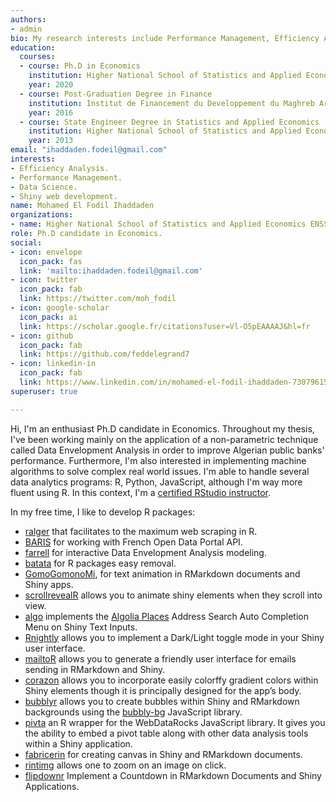 ```yaml
---
authors:
- admin
bio: My research interests include Performance Management, Efficiency Analysis and Experimental Economics.  
education:
  courses:
  - course: Ph.D in Economics 
    institution: Higher National School of Statistics and Applied Economics ENSSEA
    year: 2020
  - course: Post-Graduation Degree in Finance 
    institution: Institut de Financement du Developpement du Maghreb Arabe IFID
    year: 2016
  - course: State Engineer Degree in Statistics and Applied Economics 
    institution: Higher National School of Statistics and Applied Economics ENSSEA
    year: 2013
email: "ihaddaden.fodeil@gmail.com"
interests:
- Efficiency Analysis.
- Performance Management. 
- Data Science.
- Shiny web development. 
name: Mohamed El Fodil Ihaddaden
organizations:
- name: Higher National School of Statistics and Applied Economics ENSSEA
role: Ph.D candidate in Economics. 
social:
- icon: envelope
  icon_pack: fas
  link: 'mailto:ihaddaden.fodeil@gmail.com'
- icon: twitter
  icon_pack: fab
  link: https://twitter.com/moh_fodil 
- icon: google-scholar
  icon_pack: ai
  link: https://scholar.google.fr/citations?user=Vl-O5pEAAAAJ&hl=fr
- icon: github
  icon_pack: fab
  link: https://github.com/feddelegrand7
- icon: linkedin-in
  icon_pack: fab
  link: https://www.linkedin.com/in/mohamed-el-fodil-ihaddaden-730796159/
superuser: true

---
```


Hi, I'm an enthusiast Ph.D candidate in Economics. Throughout my thesis, I've been working mainly on the application of a non-parametric technique called Data Envelopment Analysis in order to improve Algerian public banks' performance. Furthermore, I'm also interested in implementing machine algorithms to solve complex real world issues. I'm able to handle several data analytics programs: R, Python, JavaScript, although I'm way more fluent using R. In this context, I'm a [certified RStudio instructor](https://education.rstudio.com/trainers/). 

In my free time, I like to develop R packages: 

- [ralger](https://CRAN.R-project.org/package=ralger) that facilitates to the maximum web scraping in R. 
- [BARIS](https://CRAN.R-project.org/package=BARIS) for working with French Open Data Portal API. 
- [farrell](https://CRAN.R-project.org/package=farrell) for interactive Data Envelopment Analysis modeling. 
- [batata](https://CRAN.R-project.org/package=batata) for R packages easy removal. 
- [GomoGomonoMi](https://CRAN.R-project.org/package=GomoGomonoMi), for text animation in RMarkdown documents and Shiny apps. 
- [scrollrevealR](https://CRAN.R-project.org/package=scrollrevealR) allows you to animate shiny elements when they scroll into view.
- [algo](https://CRAN.R-project.org/package=algo) implements the [Algolia Places](https://community.algolia.com/places/) Address Search Auto Completion Menu on Shiny Text Inputs.
- [Rnightly](https://CRAN.R-project.org/package=Rnightly) allows you to implement a Dark/Light toggle mode in your Shiny user interface.
- [mailtoR](https://CRAN.R-project.org/package=mailtoR) allows you to generate a friendly user interface for emails sending in RMarkdown and Shiny. 
- [corazon](https://CRAN.R-project.org/package=corazon) allows you to incorporate easily colorffy gradient colors within Shiny elements though it is principally designed for the app’s body.
- [bubblyr](https://CRAN.R-project.org/package=bubblyr) allows you to create bubbles within Shiny and RMarkdown backgrounds using the [bubbly-bg](https://github.com/tipsy/bubbly-bg) JavaScript library.
- [pivta](https://github.com/feddelegrand7/pivta) an R wrapper for the WebDataRocks JavaScript library. It gives you the ability to embed a pivot table along with other data analysis tools within a Shiny application. 
- [fabricerin](https://github.com/feddelegrand7/fabricerin) for
creating canvas in Shiny and RMarkdown documents.
- [rintimg](https://github.com/feddelegrand7/rintimg) allows one to zoom on an image on click. 
- [flipdownr](https://github.com/feddelegrand7/flipdownr) Implement a Countdown in RMarkdown Documents and Shiny Applications. 



